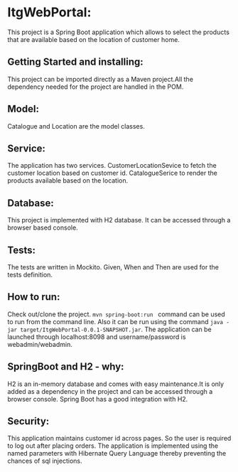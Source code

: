 # ItgWebPortal:

This project is a Spring Boot application which allows to select the products that are available based on the location of customer home.


## Getting Started and installing:

This project can be imported directly as a Maven project.All the dependency needed for the project are handled in the POM. 

## Model:

Catalogue and Location are the model classes.

## Service:

The application has two services. CustomerLocationSevice to fetch the customer location based on customer id. CatalogueSerice to render the products available based on the location.

## Database:
 
This project is implemented with H2 database. It can be accessed through a browser based console.
 
## Tests:

The tests are written in Mockito.
Given, When and Then are used for the tests definition.

## How to run:

Check out/clone the project.
`mvn spring-boot:run ` command can be used to run from the command line.
Also it can be run using the command `java -jar target/ItgWebPortal-0.0.1-SNAPSHOT.jar`. The application can be launched through localhost:8098 and username/password is webadmin/webadmin.

## SpringBoot and H2 - why:

H2 is an in-memory database and comes with easy maintenance.It is only added as a dependency in the project and can be accessed through a browser console. Spring Boot has a good integration with H2.

## Security:
This application maintains customer id across pages. So the user is required to log out after placing orders.
The application is implemented using the named parameters with Hibernate Query Language thereby preventing the chances of sql injections. 


